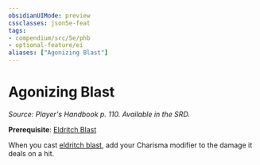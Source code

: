 ```yaml
---
obsidianUIMode: preview
cssclasses: json5e-feat
tags:
- compendium/src/5e/phb
- optional-feature/ei
aliases: ["Agonizing Blast"]
---
```

# Agonizing Blast
*Source: Player's Handbook p. 110. Available in the SRD.*  

**Prerequisite**: [Eldritch Blast](4-Resources/Compendium/spells/eldritch-blast.md)

When you cast [eldritch blast](4-Resources/Compendium/spells/eldritch-blast.md), add your Charisma modifier to the damage it deals on a hit.